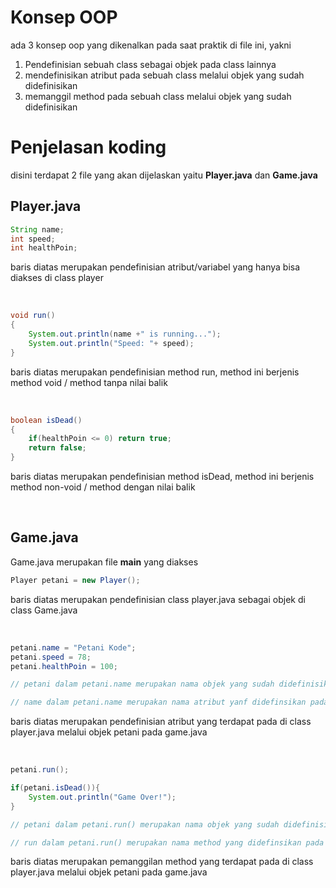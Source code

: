 # Konsep OOP
ada 3 konsep oop yang dikenalkan pada saat praktik di file ini, yakni
1. Pendefinisian sebuah class sebagai objek pada class lainnya
2. mendefinisikan atribut pada sebuah class melalui objek yang sudah didefinisikan
3. memanggil method pada sebuah class melalui objek yang sudah didefinisikan

# Penjelasan koding
disini terdapat 2 file yang akan dijelaskan yaitu  **Player.java** dan **Game.java**

## Player.java

```java
String name;
int speed;
int healthPoin;
```
baris diatas merupakan pendefinisian atribut/variabel yang hanya bisa diakses di class player

<br />

```java
void run()
{
    System.out.println(name +" is running...");
    System.out.println("Speed: "+ speed);
}
```
baris diatas merupakan pendefinisian method run, method ini berjenis method void / method tanpa nilai balik

<br />

```java
boolean isDead()
{
    if(healthPoin <= 0) return true;
    return false;
}
```
baris diatas merupakan pendefinisian method isDead, method ini berjenis method non-void / method dengan nilai balik

<br />

## Game.java
Game.java merupakan file **main** yang diakses


```java
Player petani = new Player();
```
baris diatas merupakan pendefinisian class player.java sebagai objek di class Game.java

<br />


```java
petani.name = "Petani Kode";
petani.speed = 78;
petani.healthPoin = 100;

// petani dalam petani.name merupakan nama objek yang sudah didefinisikan pada saat mendefinisikan objek petani

// name dalam petani.name merupakan nama atribut yanf didefinsikan pada class player.java
```
baris diatas merupakan pendefinisian atribut yang terdapat pada di class player.java melalui objek petani pada game.java

<br />

```java
petani.run();

if(petani.isDead()){
    System.out.println("Game Over!");
}

// petani dalam petani.run() merupakan nama objek yang sudah didefinisikan pada saat mendefinisikan objek petani

// run dalam petani.run() merupakan nama method yang didefinsikan pada class player.java
```
baris diatas merupakan pemanggilan method yang terdapat pada di class player.java melalui objek petani pada game.java